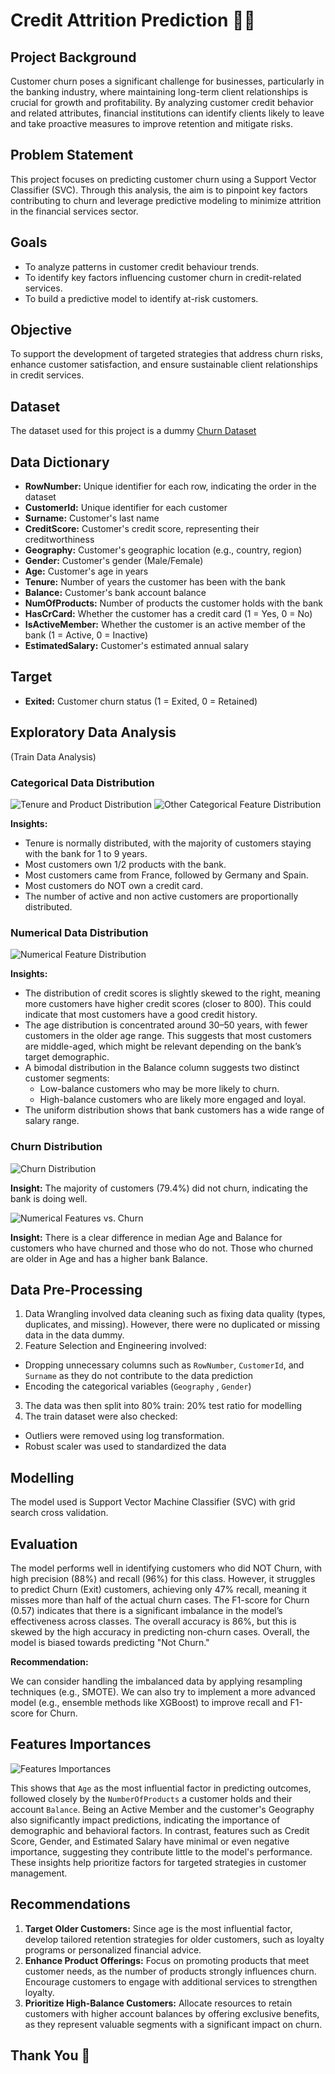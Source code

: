 # Credit Attrition Prediction 💸💸

## Project Background

Customer churn poses a significant challenge for businesses, particularly in the banking industry, where maintaining long-term client relationships is crucial for growth and profitability. By analyzing customer credit behavior and related attributes, financial institutions can identify clients likely to leave and take proactive measures to improve retention and mitigate risks.

## Problem Statement

This project focuses on predicting customer churn using a Support Vector Classifier (SVC). Through this analysis, the aim is to pinpoint key factors contributing to churn and leverage predictive modeling to minimize attrition in the financial services sector.

## Goals

- To analyze patterns in customer credit behaviour trends.
- To identify key factors influencing customer churn in credit-related services.
- To build a predictive model to identify at-risk customers.

## Objective

To support the development of targeted strategies that address churn risks, enhance customer satisfaction, and ensure sustainable client relationships in credit services.

## Dataset

The dataset used for this project is a dummy [Churn Dataset](data/credit_churn_data.xls)

## Data Dictionary

- **RowNumber:** Unique identifier for each row, indicating the order in the dataset
- **CustomerId:** Unique identifier for each customer
- **Surname:** Customer's last name
- **CreditScore:** Customer's credit score, representing their creditworthiness
- **Geography:** Customer's geographic location (e.g., country, region)
- **Gender:** Customer's gender (Male/Female)
- **Age:** Customer's age in years
- **Tenure:** Number of years the customer has been with the bank
- **Balance:** Customer's bank account balance
- **NumOfProducts:** Number of products the customer holds with the bank
- **HasCrCard:** Whether the customer has a credit card (1 = Yes, 0 = No)
- **IsActiveMember:** Whether the customer is an active member of the bank (1 = Active, 0 = Inactive)
- **EstimatedSalary:** Customer's estimated annual salary

## Target

- **Exited:** Customer churn status (1 = Exited, 0 = Retained)

## Exploratory Data Analysis
(Train Data Analysis)

### Categorical Data Distribution

![Tenure and Product Distribution](images/tenure_products_distribution.png)
![Other Categorical Feature Distribution](images/other_categorical_distribution.png)

**Insights:** 
- Tenure is normally distributed, with the majority of customers staying with the bank for 1 to 9 years.
- Most customers own 1/2 products with the bank.
- Most customers came from France, followed by Germany and Spain.
- Most customers do NOT own a credit card.
- The number of active and non active customers are proportionally distributed.

### Numerical Data Distribution

![Numerical Feature Distribution](images/numerical_distribution.png)

**Insights:**
- The distribution of credit scores is slightly skewed to the right, meaning more customers have higher credit scores (closer to 800). This could indicate that most customers have a good credit history.
 - The age distribution is concentrated around 30–50 years, with fewer customers in the older age range. This suggests that most customers are middle-aged, which might be relevant depending on the bank’s target demographic.
- A bimodal distribution in the Balance column suggests two distinct customer segments:
	- Low-balance customers who may be more likely to churn.
	- High-balance customers who are likely more engaged and loyal.
- The uniform distribution shows that bank customers has a wide range of salary range.


### Churn Distribution

![Churn Distribution](images/churn_distribution.png)

**Insight:** The majority of customers (79.4%) did not churn, indicating the bank is doing well.

![Numerical Features vs. Churn](images/numerical_vs_churn.png)

**Insight:** There is a clear difference in median Age and Balance for customers who have churned and those who do not. Those who churned are older in Age and has a higher bank Balance.

## Data Pre-Processing

1. Data Wrangling involved data cleaning such as fixing data quality (types, duplicates, and missing). However, there were no duplicated or missing data in the data dummy.
2. Feature Selection and Engineering involved:
- Dropping unnecessary columns such as `RowNumber`, `CustomerId`,  and `Surname` as they do not contribute to the data prediction
- Encoding the categorical variables (`Geography` , `Gender`)
3. The data was then split into 80% train: 20% test ratio for modelling
4. The train dataset were also checked:
- Outliers were removed using log transformation.
- Robust scaler was used to standardized the data

## Modelling

The model used is Support Vector Machine Classifier (SVC) with grid search cross validation.

## Evaluation

The model performs well in identifying customers who did NOT Churn, with high precision (88%) and recall (96%) for this class. However, it struggles to predict Churn (Exit) customers, achieving only 47% recall, meaning it misses more than half of the actual churn cases. The F1-score for Churn (0.57) indicates that there is a significant imbalance in the model’s effectiveness across classes. The overall accuracy is 86%, but this is skewed by the high accuracy in predicting non-churn cases. Overall, the model is biased towards predicting "Not Churn."

**Recommendation:**

We can consider handling the imbalanced data by applying resampling techniques (e.g., SMOTE). We can also try to implement a more advanced model (e.g., ensemble methods like XGBoost) to improve recall and F1-score for Churn.

## Features Importances

![Features Importances](features_importances.png)

This shows that `Age` as the most influential factor in predicting outcomes, followed closely by the `NumberOfProducts` a customer holds and their account `Balance`. Being an Active Member and the customer's Geography also significantly impact predictions, indicating the importance of demographic and behavioral factors. In contrast, features such as Credit Score, Gender, and Estimated Salary have minimal or even negative importance, suggesting they contribute little to the model's performance. These insights help prioritize factors for targeted strategies in customer management.

## Recommendations

1. **Target Older Customers:** Since age is the most influential factor, develop tailored retention strategies for older customers, such as loyalty programs or personalized financial advice.
2. **Enhance Product Offerings:** Focus on promoting products that meet customer needs, as the number of products strongly influences churn. Encourage customers to engage with additional services to strengthen loyalty.
3. **Prioritize High-Balance Customers:** Allocate resources to retain customers with higher account balances by offering exclusive benefits, as they represent valuable segments with a significant impact on churn.

## Thank You 🙌
